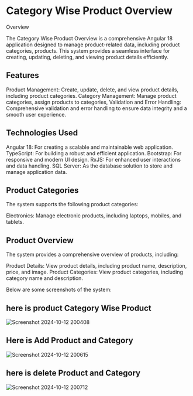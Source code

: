 # Category Wise Product Overview
Overview

The Category Wise Product Overview is a comprehensive Angular 18 application designed to manage product-related data, including product categories, products. This system provides a seamless interface for creating, updating, deleting, and viewing product details efficiently.

## Features

Product Management: Create, update, delete, and view product details, including product categories.
Category Management: Manage product categories, assign products to categories,
Validation and Error Handling: Comprehensive validation and error handling to ensure data integrity and a smooth user experience.

## Technologies Used

Angular 18: For creating a scalable and maintainable web application.
TypeScript: For building a robust and efficient application.
Bootstrap: For responsive and modern UI design.
RxJS: For enhanced user interactions and data handling.
SQL Server: As the database solution to store and manage application data.
 ## Product Categories

The system supports the following product categories:

Electronics: Manage electronic products, including laptops, mobiles, and tablets.

## Product Overview
The system provides a comprehensive overview of products, including:

Product Details: View product details, including product name, description, price, and image.
Product Categories: View product categories, including category name and description.


Below are some screenshots of the system:

## here is product Category Wise Product
![Screenshot 2024-10-12 200408](https://github.com/user-attachments/assets/d486fa79-e401-4b79-8487-d3df76959374)

## Here is Add Product and Category

![Screenshot 2024-10-12 200615](https://github.com/user-attachments/assets/813b74ed-88b6-447d-bbfd-2d9bf5641c4d)

## here is delete Product and Category
![Screenshot 2024-10-12 200712](https://github.com/user-attachments/assets/6c8516e8-d4dd-4852-9336-f4ba68669cec)
